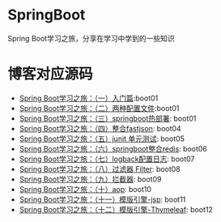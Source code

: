# SpringBoot
Spring Boot学习之旅，分享在学习中学到的一些知识
# 博客对应源码
- [Spring Boot学习之旅：（一）入门篇](http://www.haha174.top/article/details/259962):boot01
- [Spring Boot学习之旅：（二）两种配置文件](http://www.haha174.top/article/details/259872):boot01
- [Spring Boot学习之旅：（三）springboot热部署](http://www.haha174.top/article/details/252133): boot01
- [Spring Boot学习之旅：（四）整合fastjson](http://www.haha174.top/article/details/254138): boot04
- [Spring Boot学习之旅：（五）junit 单元测试](http://www.haha174.top/article/details/254599): boot05
- [Spring Boot学习之旅：（六）springboot整合redis](http://www.haha174.top/article/details/251216): boot06
- [Spring Boot学习之旅：（七）logback配置日志](http://www.haha174.top/article/details/252573): boot07
- [Spring Boot学习之旅：（八）过滤器 Filter](http://www.haha174.top/article/details/254683): boot08
- [Spring Boot学习之旅：（九）拦截器](http://www.haha174.top/article/details/252683): boot09
- [Spring Boot学习之旅：（十）aop](http://www.haha174.top/article/details/254142): boot10
- [Spring Boot学习之旅：（十一）模版引擎-jsp](http://www.haha174.top/article/details/255911): boot11
- [Spring Boot学习之旅：（十二）模版引擎-Thymeleaf](http://www.haha174.top/article/details/252777): boot12